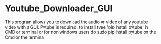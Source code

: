 # Youtube_Downloader_GUI
This program allows you to download the audio or video of any youtube video with a GUI.
Pytube is required, to install type 'pip install pytube' in CMD or terminal
or for non windows users do sudo pip install pytube on the Cmd or the terminal
